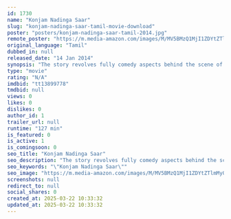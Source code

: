 ```yaml
---
id: 1730
name: "Konjam Nadinga Saar"
slug: "konjam-nadinga-saar-tamil-movie-download"
poster: "posters/konjam-nadinga-saar-tamil-2014.jpg"
remote_poster: "https://m.media-amazon.com/images/M/MV5BMzQ1MjI1ZDYtZTlmMy00MTgzLWIxZGMtMmE2OGI2YjM5NjkyXkEyXkFqcGdeQXVyMTE5NjcwNDEw._V1_SX300.jpg"
original_language: "Tamil"
dubbed_in: null
released_date: "14 Jan 2014"
synopsis: "The story revolves fully comedy aspects behind the scene of a production in Malaysia. Hero challenged by Heroin's parents to become a successful Film Director in order to tie the knot with their lovely daughter."
type: "movie"
rating: "N/A"
imdbid: "tt13899778"
tmdbid: null
views: 0
likes: 0
dislikes: 0
author_id: 1
trailer_url: null
runtime: "127 min"
is_featured: 0
is_active: 1
is_comingsoon: 0
seo_title: "Konjam Nadinga Saar"
seo_description: "The story revolves fully comedy aspects behind the scene of a production in Malaysia. Hero challenged by Heroin's parents to become a successful Film Director in order to tie the knot with their lovely daughter."
seo_keywords: "\"Konjam Nadinga Saar\""
seo_image: "https://m.media-amazon.com/images/M/MV5BMzQ1MjI1ZDYtZTlmMy00MTgzLWIxZGMtMmE2OGI2YjM5NjkyXkEyXkFqcGdeQXVyMTE5NjcwNDEw._V1_SX300.jpg"
screenshots: null
redirect_to: null
social_shares: 0
created_at: 2025-03-22 10:33:32
updated_at: 2025-03-22 10:33:32
---
```


